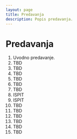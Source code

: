 ```yaml
---
layout: page
title: Predavanja
description: Popis predavanja.
---
```


# Predavanja
1. Uvodno predavanje.
2. TBD
3. TBD
4. TBD
5. TBD
6. TBD
7. TBD
8. ISPIT
9. ISPIT
10. TBD
11. TBD
12. TBD
13. TBD
14. TBD
15. TBD
